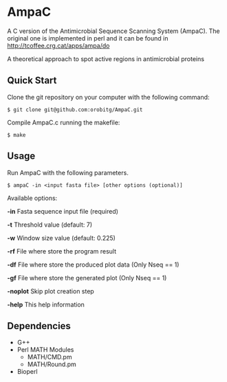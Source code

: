 AmpaC
=====

A C version of the Antimicrobial Sequence Scanning System (AmpaC). The original one is implemented in perl and it can be found in http://tcoffee.crg.cat/apps/ampa/do

A theoretical approach to spot active regions in antimicrobial proteins

Quick Start
-----------

Clone the git repository on your computer with the following command:

	$ git clone git@github.com:orobitg/AmpaC.git

Compile AmpaC.c running the makefile:

	$ make

Usage
-----

Run AmpaC with the following parameters.

 	$ ampaC -in <input fasta file> [other options (optional)]

Available options:

**-in**      Fasta sequence input file (required)

**-t**       Threshold value (default: 7)

**-w**      Window size value (default: 0.225)

**-rf**      File where store the program result

**-df**      File where store the produced plot data (Only Nseq == 1)

**-gf**      File where store the generated plot (Only Nseq == 1)

**-noplot**  Skip plot creation step

**-help**    This help information

Dependencies 
------------

 * G++
 * Perl MATH Modules
    * MATH/CMD.pm
    * MATH/Round.pm
 * Bioperl


